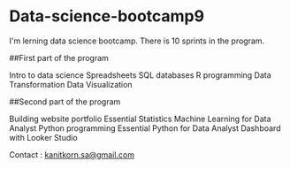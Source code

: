# Data-science-bootcamp9
I'm lerning data science bootcamp. There is 10 sprints in the program.

##First part of the program

Intro to data science
Spreadsheets
SQL databases
R programming
Data Transformation
Data Visualization

##Second part of the program

Building website portfolio
Essential Statistics
Machine Learning for Data Analyst
Python programming
Essential Python for Data Analyst
Dashboard with Looker Studio

Contact : kanitkorn.sa@gmail.com
